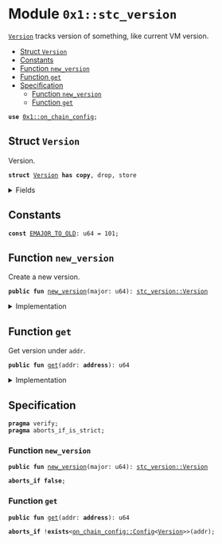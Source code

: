 
<a id="0x1_stc_version"></a>

# Module `0x1::stc_version`

<code><a href="stc_version.md#0x1_stc_version_Version">Version</a></code> tracks version of something, like current VM version.


-  [Struct `Version`](#0x1_stc_version_Version)
-  [Constants](#@Constants_0)
-  [Function `new_version`](#0x1_stc_version_new_version)
-  [Function `get`](#0x1_stc_version_get)
-  [Specification](#@Specification_1)
    -  [Function `new_version`](#@Specification_1_new_version)
    -  [Function `get`](#@Specification_1_get)


<pre><code><b>use</b> <a href="on_chain_config.md#0x1_on_chain_config">0x1::on_chain_config</a>;
</code></pre>



<a id="0x1_stc_version_Version"></a>

## Struct `Version`

Version.


<pre><code><b>struct</b> <a href="stc_version.md#0x1_stc_version_Version">Version</a> <b>has</b> <b>copy</b>, drop, store
</code></pre>



<details>
<summary>Fields</summary>


<dl>
<dt>
<code>major: u64</code>
</dt>
<dd>
 major number.
</dd>
</dl>


</details>

<a id="@Constants_0"></a>

## Constants


<a id="0x1_stc_version_EMAJOR_TO_OLD"></a>



<pre><code><b>const</b> <a href="stc_version.md#0x1_stc_version_EMAJOR_TO_OLD">EMAJOR_TO_OLD</a>: u64 = 101;
</code></pre>



<a id="0x1_stc_version_new_version"></a>

## Function `new_version`

Create a new version.


<pre><code><b>public</b> <b>fun</b> <a href="stc_version.md#0x1_stc_version_new_version">new_version</a>(major: u64): <a href="stc_version.md#0x1_stc_version_Version">stc_version::Version</a>
</code></pre>



<details>
<summary>Implementation</summary>


<pre><code><b>public</b> <b>fun</b> <a href="stc_version.md#0x1_stc_version_new_version">new_version</a>(major: u64): <a href="stc_version.md#0x1_stc_version_Version">Version</a> {
    <a href="stc_version.md#0x1_stc_version_Version">Version</a> { major }
}
</code></pre>



</details>

<a id="0x1_stc_version_get"></a>

## Function `get`

Get version under <code>addr</code>.


<pre><code><b>public</b> <b>fun</b> <a href="stc_version.md#0x1_stc_version_get">get</a>(addr: <b>address</b>): u64
</code></pre>



<details>
<summary>Implementation</summary>


<pre><code><b>public</b> <b>fun</b> <a href="stc_version.md#0x1_stc_version_get">get</a>(addr: <b>address</b>): u64 {
    <b>let</b> <a href="version.md#0x1_version">version</a> = <a href="on_chain_config.md#0x1_on_chain_config_get_by_address">on_chain_config::get_by_address</a>&lt;<a href="stc_version.md#0x1_stc_version_Version">Self::Version</a>&gt;(addr);
    <a href="version.md#0x1_version">version</a>.major
}
</code></pre>



</details>

<a id="@Specification_1"></a>

## Specification



<pre><code><b>pragma</b> verify;
<b>pragma</b> aborts_if_is_strict;
</code></pre>



<a id="@Specification_1_new_version"></a>

### Function `new_version`


<pre><code><b>public</b> <b>fun</b> <a href="stc_version.md#0x1_stc_version_new_version">new_version</a>(major: u64): <a href="stc_version.md#0x1_stc_version_Version">stc_version::Version</a>
</code></pre>




<pre><code><b>aborts_if</b> <b>false</b>;
</code></pre>



<a id="@Specification_1_get"></a>

### Function `get`


<pre><code><b>public</b> <b>fun</b> <a href="stc_version.md#0x1_stc_version_get">get</a>(addr: <b>address</b>): u64
</code></pre>




<pre><code><b>aborts_if</b> !<b>exists</b>&lt;<a href="on_chain_config.md#0x1_on_chain_config_Config">on_chain_config::Config</a>&lt;<a href="stc_version.md#0x1_stc_version_Version">Version</a>&gt;&gt;(addr);
</code></pre>


[move-book]: https://starcoin.dev/move/book/SUMMARY
